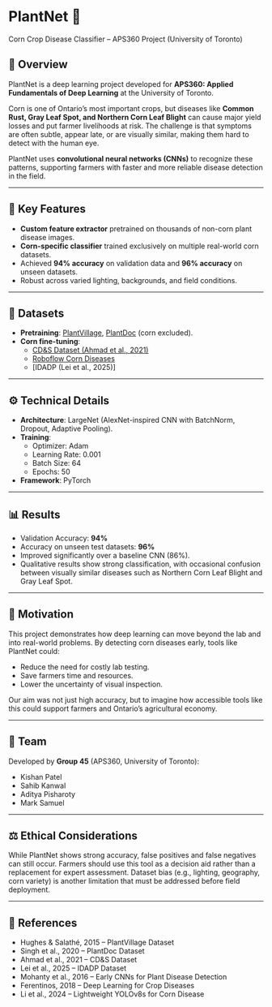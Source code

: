 # PlantNet 🌽  
Corn Crop Disease Classifier – APS360 Project (University of Toronto)  

## 📖 Overview  
PlantNet is a deep learning project developed for **APS360: Applied Fundamentals of Deep Learning** at the University of Toronto.  

Corn is one of Ontario’s most important crops, but diseases like **Common Rust, Gray Leaf Spot, and Northern Corn Leaf Blight** can cause major yield losses and put farmer livelihoods at risk. The challenge is that symptoms are often subtle, appear late, or are visually similar, making them hard to detect with the human eye.  

PlantNet uses **convolutional neural networks (CNNs)** to recognize these patterns, supporting farmers with faster and more reliable disease detection in the field.  

---

## 🔑 Key Features  
- **Custom feature extractor** pretrained on thousands of non-corn plant disease images.  
- **Corn-specific classifier** trained exclusively on multiple real-world corn datasets.  
- Achieved **94% accuracy** on validation data and **96% accuracy** on unseen datasets.  
- Robust across varied lighting, backgrounds, and field conditions.  

---

## 📂 Datasets  
- **Pretraining**: [PlantVillage](https://arxiv.org/abs/1511.08060), [PlantDoc](https://doi.org/10.1145/3371158.3371196) (corn excluded).  
- **Corn fine-tuning**:  
  - [CD&S Dataset (Ahmad et al., 2021)](https://osf.io/s6ru5/)  
  - [Roboflow Corn Diseases](https://universe.roboflow.com/corn-disease-7/corn-diseases-oxojk)  
  - [IDADP (Lei et al., 2025)]  

---

## ⚙️ Technical Details  
- **Architecture**: LargeNet (AlexNet-inspired CNN with BatchNorm, Dropout, Adaptive Pooling).  
- **Training**:  
  - Optimizer: Adam  
  - Learning Rate: 0.001  
  - Batch Size: 64  
  - Epochs: 50  
- **Framework**: PyTorch  

---

## 📊 Results  
- Validation Accuracy: **94%**  
- Accuracy on unseen test datasets: **96%**  
- Improved significantly over a baseline CNN (86%).  
- Qualitative results show strong classification, with occasional confusion between visually similar diseases such as Northern Corn Leaf Blight and Gray Leaf Spot.  

---

## 🌱 Motivation  
This project demonstrates how deep learning can move beyond the lab and into real-world problems. By detecting corn diseases early, tools like PlantNet could:  
- Reduce the need for costly lab testing.  
- Save farmers time and resources.  
- Lower the uncertainty of visual inspection.  

Our aim was not just high accuracy, but to imagine how accessible tools like this could support farmers and Ontario’s agricultural economy.  

---

## 👥 Team  
Developed by **Group 45** (APS360, University of Toronto):  
- Kishan Patel  
- Sahib Kanwal  
- Aditya Pisharoty  
- Mark Samuel  

---

## ⚖️ Ethical Considerations  
While PlantNet shows strong accuracy, false positives and false negatives can still occur. Farmers should use this tool as a decision aid rather than a replacement for expert assessment. Dataset bias (e.g., lighting, geography, corn variety) is another limitation that must be addressed before field deployment.  

---

## 📌 References  
- Hughes & Salathé, 2015 – PlantVillage Dataset  
- Singh et al., 2020 – PlantDoc Dataset  
- Ahmad et al., 2021 – CD&S Dataset  
- Lei et al., 2025 – IDADP Dataset  
- Mohanty et al., 2016 – Early CNNs for Plant Disease Detection  
- Ferentinos, 2018 – Deep Learning for Crop Diseases  
- Li et al., 2024 – Lightweight YOLOv8s for Corn Disease  
